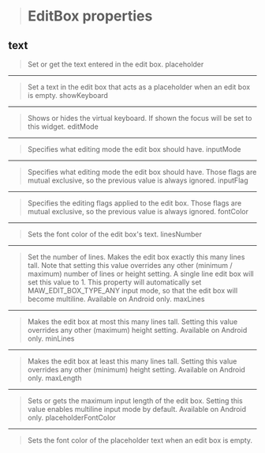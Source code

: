>EditBox properties
>===================
>
text
----
>Set or get the text entered in the edit box.
placeholder
-----------
>Set a text in the edit box that acts as a placeholder when an edit box is empty.
showKeyboard
------------
>Shows or hides the virtual keyboard. If shown the focus will be set to this widget.
editMode
--------
>Specifies what editing mode the edit box should have.
inputMode
---------
>Specifies what editing mode the edit box should have. Those flags are mutual exclusive, so the previous value is always ignored.
inputFlag
---------
>Specifies the editing flags applied to the edit box. Those flags are mutual exclusive, so the previous value is always ignored.
fontColor
---------
>Sets the font color of the edit box's text.
linesNumber
-----------
>Set the number of lines. Makes the edit box exactly this many lines tall. Note that setting this value overrides any other (minimum / maximum) number of lines or height setting. A single line edit box will set this value to 1. This property will automatically set MAW_EDIT_BOX_TYPE_ANY input mode, so that the edit box will become multiline. Available on Android only.
maxLines
--------
>Makes the edit box at most this many lines tall. Setting this value overrides any other (maximum) height setting. Available on Android only.
minLines
--------
>Makes the edit box at least this many lines tall. Setting this value overrides any other (minimum) height setting. Available on Android only.
maxLength
---------
>Sets or gets the maximum input length of the edit box. Setting this value enables multiline input mode by default. Available on Android only.
placeholderFontColor
--------------------
>Sets the font color of the placeholder text when an edit box is empty.
